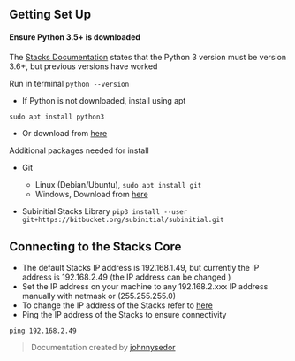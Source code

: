 ##  **Getting Set Up**
#### Ensure Python 3.5+ is downloaded
 The [Stacks Documentation](https://subinitial.com/misc/doc/index.html) states that the Python 3 version must be version 3.6+, but previous versions have worked

Run in terminal
``` python --version ```

* If Python is not downloaded, install using apt
```
sudo apt install python3
```


* Or download from [here](https://www.python.org/downloads/)

Additional packages needed for install
 - Git
   - Linux (Debian/Ubuntu),  ``` sudo apt install git ```
   - Windows, Download from [here](https://git-scm.com/download/win)

 - Subinitial Stacks Library ``` pip3 install --user git+https://bitbucket.org/subinitial/subinitial.git ```

## **Connecting to the Stacks Core**
 - The default Stacks IP address is 192.168.1.49, but currently the IP address is 192.168.2.49 (the IP address can be changed ) 
 - Set the IP address on your machine to any 192.168.2.xxx IP address manually with netmask or (255.255.255.0)
 - To change the IP address of the Stacks refer to [here](https://www.subinitial.com/misc/pub/SD00170_Stacks_Connectivity_Troubleshooting_Guide.pdf)
 - Ping the IP address of the Stacks to ensure connectivity

``` 
ping 192.168.2.49
```

> Documentation created by [johnnysedor](https://github.com/johnnysedor)
